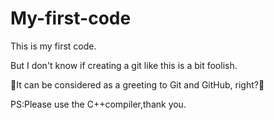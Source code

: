 # My-first-code
This is my first code.

But I don't know if creating a git like this is a bit foolish.

🙂It can be considered as a greeting to Git and GitHub, right?🙂

PS:Please use the C++compiler,thank you.
